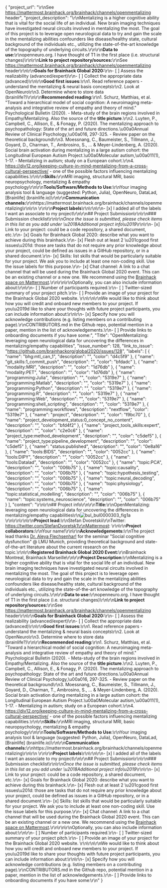 {
  "project_url": "\r\nSee https://mattermost.brainhack.org/brainhack/channels/openmentalizing header",
  "project_description": "\r\nMentalizing is a higher cognitive ability that is vital for the social life of an individual. New brain imaging techniques have investigated neural circuits involved in mentalizing the most. The goal of this project is to leverage open neurological data to try and gain the scale in the mentalizing abilities confounders like disease/healthy state, cultural background of the individuals etc., utilizing the state-of-the-art knowledge of the topography of underlying circuits.\r\n\r\n**Data to use:**\r\nopenneuro.org. I have thought of T1 in the first place (i.e. structural changes)\r\n\r\n**Link to project repository/sources:**\r\nSee https://mattermost.brainhack.org/brainhack/channels/openmentalizing header\r\n\r\n**Goals for Brainhack Global 2020:**\r\n- [ ] Assess the realizability (advanced/expert)\r\n- [ ] Collect the appropriate data (advanced)\r\n\r\n**Good first issues:**\r\n1. Read reference papers - understand the mentalizing & neural basis concepts\r\n2. Look at OpenNeuro\r\n3. Determine where to store data (brainlife?)\r\n\r\n**Recommended reading:**\r\n1. Schurz, Matthias, et al. \"Toward a hierarchical model of social cognition: A neuroimaging meta-analysis and integrative review of empathy and theory of mind.\" Psychological Bulletin (2020). - Meta-study of the brain regions involved in Empathy/Mentalizing. Also the source of the **title picture**.\r\n2. Luyten, P., Campbell, C., Allison, E., & Fonagy, P. (2020). The mentalizing approach to psychopathology: State of the art and future directions.\u00a0Annual Review of Clinical Psychology,\u00a016, 297-325. - Review paper on the theoretical background\r\n3. Moessnang, C., Baumeister, S., Tillmann, J., Goyard, D., Charman, T., Ambrosino, S., ... & Meyer-Lindenberg, A. (2020). Social brain activation during mentalizing in a large autism cohort: the Longitudinal European Autism Project.\u00a0Molecular autism,\u00a011(1), 1-17. - Mentalizing in autism; study on a European cohort.\r\n4. https://div12.org/keeping-culture-in-mind-mentalizing-from-a-cross-cultural-perspective/ - one of the possible factors influencing mentalizing capabilities.\r\n\r\n**Skills:**\r\nMRI imaging, structural MRI, basic neuropsychology, mentalizing & empathy psychology\r\n\r\n**Tools/Software/Methods to Use:**\r\nYour imaging analysis tool & language (suggested: Python, Julia), OpenNeuro, DataLad, [Brainlife] (brainlife.io)\r\n\r\n**Communication channels:**\r\nhttps://mattermost.brainhack.org/brainhack/channels/openmentalizing\r\n\r\n<!-- [X] Video channel: Zoom --> \r\n\r\n**Project labels**\r\n<!-- Please prepend a hashtag (#) to all of the labels that fit your project, then tick the box below to state you did so (either by adding an 'x' between square brackets or by ticking it after submission). Please make sure that you stick by the labels listed for each topic below, rather than adding any new one, for further actions to work properly on the issue labels.\r\n\r\nE.g. my project is about the modulatory effect of salmon mousse on British supper survival\r\nIn the following list:\r\n```\r\nmeal:\r\nbrunch, supper\r\ntype:\r\nmousse, salmon, squid\r\n```\r\nI'm going to hashtag all of the labels I need my project to be indexed in:\r\n```\r\nmeal:\r\nbrunch, #supper\r\ntype:\r\n#mousse, #salmon, squid\r\n```\r\n\r\nNow the real list (please indicate all of the labels you'd like to add to your project):\r\n\r\n- Type of project:\r\ncoding_methods, data_management, documentation, #method_development,\r\n#pipeline_development, tutorial_recording, visualization\r\n\r\n- Project development status:\r\n#0_concept_no_content\r\n\r\n- Topic of the projet:\r\nBayesian_approaches, #causality, connectome, data_visualisation, deep_learning,\r\ndiffusion, diversity_inclusivity_equality, EEG_EventRelatedResponseModelling,\r\nEEG_source_modelling, Granger_causality, #hypothesis_testing, ICA, information_theory,\r\nmachine_learning, MR_methodologies, #neural_decoding, neural_encoding, neural_networks,\r\n#PCA, #physiology, reinforcement_learning, reproducible_scientific_methods, single_neuron_models,\r\n#statistical_modelling, #systems_neuroscience, tractography\r\n\r\n- Tools used in the project:\r\nAFNI, ANTs, #BIDS, Brainstorm, CPAC, #Datalad, #DIPY, FieldTrip, fMRIPrep, Freesurfer,\r\nFSL, Jupyter, MNE, MRtrix, Nipype, NWB, SPM\r\n\r\n- Tools skill level required to enter the project (more than one possible):\r\ncomfortable, #expert, familiar, no_skills_required\r\n\r\n- Programming language used in the project:\r\nno_programming_involved, C++, containerization, documentation, Java, #Julia, #Matlab,\r\n#Python, #R, #shell_scripting, Unix_command_line, #Web, #workflows\r\n\r\n- Modalities involved in the project (if any):\r\nbehavioral, DWI, ECG, ECOG, EEG, eye_tracking, fMRI, fNIRS, MEG, #MRI, #PET, TDCS, TMS\r\n\r\n- Git skills reuired to enter the project (more than one possible):\r\n0_no_git_skills, #1_commit_push, 2_branches_PRs, 3_continuous_integration\r\n-->\r\n\r\n- [x] I added all of the labels I want an associate to my project\r\n\r\n## Project Submission\r\n\r\n### Submission checklist\r\n\r\n*Once the issue is submitted, please check items in this list as you add under \u2018Additional project info\u2019*\r\n\r\n- [x] Link to your project: could be a code repository, a shared document, etc.\r\n- [x] Goals for Brainhack Global 2020: describe what you want to achieve during this brainhack.\r\n- [x] Flesh out at least 2 \u201cgood first issues\u201d: those are tasks that do not require any prior knowledge about your project, could be defined as issues in a GitHub repository, or in a shared document.\r\n- [x] Skills: list skills that would be particularly suitable for your project. We ask you to include at least one non-coding skill. Use the issue labels for this purpose.\r\n- [x] Chat channel: A link to a chat channel that will be used during the Brainhack Global 2020 event. This can be an existing channel or a new one. We recommend using the [Brainhack space on Mattermost](https://mattermost.brainhack.org/).\r\n<!-- [x] Video channel: A link to a video channel that will be used during the Brainhack Global 2020 Brainhack. This can be an existing channel or a new one. For instance a [Jitsi meet room](https://meet.jit.si/). **Please, do not make the video channel public in here**: post a message in your chat channel and pin it so that it remains private, you do not get undesired content, and contributors can still have access to it..-->\r\n\r\nOptionally, you can also include information about:\r\n\r\n- [ ] Number of participants required.\r\n- [ ] Twitter-sized summary of your project pitch.\r\n- [ ] Provide an image of your project for the Brainhack Global 2020 website. \r\n<!-- You can put an image anywhere in this issue and it will be used to build your project page on the website. -->\r\n\r\nWe would like to think about how you will credit and onboard new members to your project. If you\u2019d like to share your thoughts with future project participants, you can include information about:\r\n\r\n- [x] Specify how you will acknowledge contributions (e.g. listing members on a contributing page).\r\nCONTRIBUTORS.md in the Github repo, potential mention in a paper, mention in the list of acknowledgements.\r\n- [ ] Provide links to onboarding documents if you have some:",
  "Title": "OpenMentalizing: leveraging open neurological data for uncovering the differences in mentalizing/empathy capabilities",
  "issue_number": 128,
  "link_to_issue": "https://github.com/brainhackorg/global2020/issues/128",
  "labels": [
    {
      "name": "bhg:mtl_can_1",
      "description": "",
      "color": "d4c5f9"
    },
    {
      "name": "git_skills:1_commit_push",
      "description": "",
      "color": "bfdadc"
    },
    {
      "name": "modality:MRI",
      "description": "",
      "color": "1d76db"
    },
    {
      "name": "modality:PET",
      "description": "",
      "color": "1d76db"
    },
    {
      "name": "programming:Julia",
      "description": "",
      "color": "5319e7"
    },
    {
      "name": "programming:Matlab",
      "description": "",
      "color": "5319e7"
    },
    {
      "name": "programming:Python",
      "description": "",
      "color": "5319e7"
    },
    {
      "name": "programming:R",
      "description": "",
      "color": "5319e7"
    },
    {
      "name": "programming:Web",
      "description": "",
      "color": "5319e7"
    },
    {
      "name": "programming:shell_scripting",
      "description": "",
      "color": "5319e7"
    },
    {
      "name": "programming:workflows",
      "description": "nextflow",
      "color": "5319e7"
    },
    {
      "name": "project",
      "description": "",
      "color": "f9bc70"
    },
    {
      "name": "project_development_status:0_concept_no_content",
      "description": "",
      "color": "bfd4f2"
    },
    {
      "name": "project_tools_skills:expert",
      "description": "",
      "color": "c2e0c6"
    },
    {
      "name": "project_type:method_development",
      "description": "",
      "color": "c5def5"
    },
    {
      "name": "project_type:pipeline_development",
      "description": "",
      "color": "c5def5"
    },
    {
      "name": "status:published",
      "description": "",
      "color": "0e8a16"
    },
    {
      "name": "tools:BIDS",
      "description": "",
      "color": "0052cc"
    },
    {
      "name": "tools:DIPY",
      "description": "",
      "color": "0052cc"
    },
    {
      "name": "tools:Datalad",
      "description": "",
      "color": "0052cc"
    },
    {
      "name": "topic:PCA",
      "description": "",
      "color": "006b75"
    },
    {
      "name": "topic:causality",
      "description": "",
      "color": "006b75"
    },
    {
      "name": "topic:hypothesis_testing",
      "description": "",
      "color": "006b75"
    },
    {
      "name": "topic:neural_decoding",
      "description": "",
      "color": "006b75"
    },
    {
      "name": "topic:physiology",
      "description": "",
      "color": "006b75"
    },
    {
      "name": "topic:statistical_modelling",
      "description": "",
      "color": "006b75"
    },
    {
      "name": "topic:systems_neuroscience",
      "description": "",
      "color": "006b75"
    }
  ],
  "content": "<!-- Guidelines\r\n\r\nWe are very excited to meet you at Brainhack Global 2020 \ud83c\udf89. To submit a project, you need to be an attendee to one of the Brainhack Global 2020 events listed on the [Brainhack Global 2020 webpage](https://brainhack.org/global2020/events/). Please, register for the event that is most suitable to your location, time zone, interest, and/or project prior to submitting one. Thank you!\r\n\r\nWe have prepared a checklist to help with your project submission. Here is how to proceed:\r\n\r\nBefore filling in any part please check items in the checklist below as you go through them.\r\nOnce you are done (at least all 'required' items must be provided), please delete the \"Guidelines\" section, submit your issue and add a comment saying 'Hi @Brainhack-Global/project-monitors: my project is ready!'\r\nThank you!\r\n\r\nAfter the issue is submitted, we will assign a 'project monitor' from the event location that you are registered with to review your submission. Once the submission is approved by the 'project monitor', they will add the label 'Project is ready' and it will appear on [Brainhack Global 2020 Projects](https://brainhack.org/global2020/projects) page with a separate project dedicated webpage. \r\n\r\nNote that you can always update your issue which will also change your page on the website accordingly.\r\n\r\nIf at any time you need help from us or anything is unclear, please add a comment and ping your project monitor. Our team is here to help! -->\r\n\r\n## Project info\r\n\r\n**Title:**\r\nOpenMentalizing: leveraging open neurological data for uncovering the differences in mentalizing/empathy capabilities\r\n![bul_bul0000303_fig1a](https://user-images.githubusercontent.com/17748742/107964514-a991e880-6fa9-11eb-9a91-1fb47505bc07.jpg)\r\n\r\n\r\n\r\n**Project lead:**\r\nStefan Dvoretskii\r\nTwitter: https://twitter.com/StefanDvoretsk1\r\nMattermost: \r\n\r\n**Project collaborators:**\r\nYour name!\r\n\r\n**Acknowledgements:**\r\nThe project lead thanks [Dr. Aleya Flechsenhar!](https://www.psy.lmu.de/klin/personen/wiss_ma/aleya-flechsenhar/index.html) for the seminar \"Social cognitive dysfunction\" @ LMU Munich, providing theoretical background and state-of-the-art literature about the current research on the topic.\r\n\r\n**Registered Brainhack Global 2020 Event:**\r\nBrainhack Montreal, Brainhack Marseille\r\n\r\n**Project Description:**\r\nMentalizing is a higher cognitive ability that is vital for the social life of an individual. New brain imaging techniques have investigated neural circuits involved in mentalizing the most. The goal of this project is to leverage open neurological data to try and gain the scale in the mentalizing abilities confounders like disease/healthy state, cultural background of the individuals etc., utilizing the state-of-the-art knowledge of the topography of underlying circuits.\r\n\r\n**Data to use:**\r\nopenneuro.org. I have thought of T1 in the first place (i.e. structural changes)\r\n\r\n**Link to project repository/sources:**\r\nSee https://mattermost.brainhack.org/brainhack/channels/openmentalizing header\r\n\r\n**Goals for Brainhack Global 2020:**\r\n- [ ] Assess the realizability (advanced/expert)\r\n- [ ] Collect the appropriate data (advanced)\r\n\r\n**Good first issues:**\r\n1. Read reference papers - understand the mentalizing & neural basis concepts\r\n2. Look at OpenNeuro\r\n3. Determine where to store data (brainlife?)\r\n\r\n**Recommended reading:**\r\n1. Schurz, Matthias, et al. \"Toward a hierarchical model of social cognition: A neuroimaging meta-analysis and integrative review of empathy and theory of mind.\" Psychological Bulletin (2020). - Meta-study of the brain regions involved in Empathy/Mentalizing. Also the source of the **title picture**.\r\n2. Luyten, P., Campbell, C., Allison, E., & Fonagy, P. (2020). The mentalizing approach to psychopathology: State of the art and future directions.\u00a0Annual Review of Clinical Psychology,\u00a016, 297-325. - Review paper on the theoretical background\r\n3. Moessnang, C., Baumeister, S., Tillmann, J., Goyard, D., Charman, T., Ambrosino, S., ... & Meyer-Lindenberg, A. (2020). Social brain activation during mentalizing in a large autism cohort: the Longitudinal European Autism Project.\u00a0Molecular autism,\u00a011(1), 1-17. - Mentalizing in autism; study on a European cohort.\r\n4. https://div12.org/keeping-culture-in-mind-mentalizing-from-a-cross-cultural-perspective/ - one of the possible factors influencing mentalizing capabilities.\r\n\r\n**Skills:**\r\nMRI imaging, structural MRI, basic neuropsychology, mentalizing & empathy psychology\r\n\r\n**Tools/Software/Methods to Use:**\r\nYour imaging analysis tool & language (suggested: Python, Julia), OpenNeuro, DataLad, [Brainlife] (brainlife.io)\r\n\r\n**Communication channels:**\r\nhttps://mattermost.brainhack.org/brainhack/channels/openmentalizing\r\n\r\n<!-- [X] Video channel: Zoom --> \r\n\r\n**Project labels**\r\n<!-- Please prepend a hashtag (#) to all of the labels that fit your project, then tick the box below to state you did so (either by adding an 'x' between square brackets or by ticking it after submission). Please make sure that you stick by the labels listed for each topic below, rather than adding any new one, for further actions to work properly on the issue labels.\r\n\r\nE.g. my project is about the modulatory effect of salmon mousse on British supper survival\r\nIn the following list:\r\n```\r\nmeal:\r\nbrunch, supper\r\ntype:\r\nmousse, salmon, squid\r\n```\r\nI'm going to hashtag all of the labels I need my project to be indexed in:\r\n```\r\nmeal:\r\nbrunch, #supper\r\ntype:\r\n#mousse, #salmon, squid\r\n```\r\n\r\nNow the real list (please indicate all of the labels you'd like to add to your project):\r\n\r\n- Type of project:\r\ncoding_methods, data_management, documentation, #method_development,\r\n#pipeline_development, tutorial_recording, visualization\r\n\r\n- Project development status:\r\n#0_concept_no_content\r\n\r\n- Topic of the projet:\r\nBayesian_approaches, #causality, connectome, data_visualisation, deep_learning,\r\ndiffusion, diversity_inclusivity_equality, EEG_EventRelatedResponseModelling,\r\nEEG_source_modelling, Granger_causality, #hypothesis_testing, ICA, information_theory,\r\nmachine_learning, MR_methodologies, #neural_decoding, neural_encoding, neural_networks,\r\n#PCA, #physiology, reinforcement_learning, reproducible_scientific_methods, single_neuron_models,\r\n#statistical_modelling, #systems_neuroscience, tractography\r\n\r\n- Tools used in the project:\r\nAFNI, ANTs, #BIDS, Brainstorm, CPAC, #Datalad, #DIPY, FieldTrip, fMRIPrep, Freesurfer,\r\nFSL, Jupyter, MNE, MRtrix, Nipype, NWB, SPM\r\n\r\n- Tools skill level required to enter the project (more than one possible):\r\ncomfortable, #expert, familiar, no_skills_required\r\n\r\n- Programming language used in the project:\r\nno_programming_involved, C++, containerization, documentation, Java, #Julia, #Matlab,\r\n#Python, #R, #shell_scripting, Unix_command_line, #Web, #workflows\r\n\r\n- Modalities involved in the project (if any):\r\nbehavioral, DWI, ECG, ECOG, EEG, eye_tracking, fMRI, fNIRS, MEG, #MRI, #PET, TDCS, TMS\r\n\r\n- Git skills reuired to enter the project (more than one possible):\r\n0_no_git_skills, #1_commit_push, 2_branches_PRs, 3_continuous_integration\r\n-->\r\n\r\n- [x] I added all of the labels I want an associate to my project\r\n\r\n## Project Submission\r\n\r\n### Submission checklist\r\n\r\n*Once the issue is submitted, please check items in this list as you add under \u2018Additional project info\u2019*\r\n\r\n- [x] Link to your project: could be a code repository, a shared document, etc.\r\n- [x] Goals for Brainhack Global 2020: describe what you want to achieve during this brainhack.\r\n- [x] Flesh out at least 2 \u201cgood first issues\u201d: those are tasks that do not require any prior knowledge about your project, could be defined as issues in a GitHub repository, or in a shared document.\r\n- [x] Skills: list skills that would be particularly suitable for your project. We ask you to include at least one non-coding skill. Use the issue labels for this purpose.\r\n- [x] Chat channel: A link to a chat channel that will be used during the Brainhack Global 2020 event. This can be an existing channel or a new one. We recommend using the [Brainhack space on Mattermost](https://mattermost.brainhack.org/).\r\n<!-- [x] Video channel: A link to a video channel that will be used during the Brainhack Global 2020 Brainhack. This can be an existing channel or a new one. For instance a [Jitsi meet room](https://meet.jit.si/). **Please, do not make the video channel public in here**: post a message in your chat channel and pin it so that it remains private, you do not get undesired content, and contributors can still have access to it..-->\r\n\r\nOptionally, you can also include information about:\r\n\r\n- [ ] Number of participants required.\r\n- [ ] Twitter-sized summary of your project pitch.\r\n- [ ] Provide an image of your project for the Brainhack Global 2020 website. \r\n<!-- You can put an image anywhere in this issue and it will be used to build your project page on the website. -->\r\n\r\nWe would like to think about how you will credit and onboard new members to your project. If you\u2019d like to share your thoughts with future project participants, you can include information about:\r\n\r\n- [x] Specify how you will acknowledge contributions (e.g. listing members on a contributing page).\r\nCONTRIBUTORS.md in the Github repo, potential mention in a paper, mention in the list of acknowledgements.\r\n- [ ] Provide links to onboarding documents if you have some:\r\n"
}